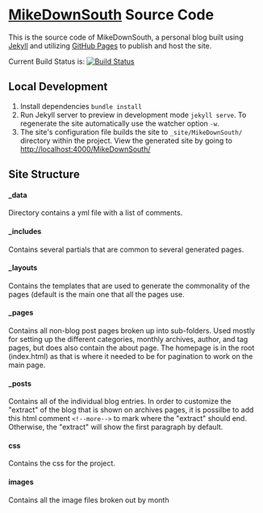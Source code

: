 # [MikeDownSouth](http://http://thewaysnrubthinks.github.io/MikeDownSouth/) Source Code

This is the source code of MikeDownSouth, a personal blog built using [Jekyll](http://jekyllrb.com) and utilizing [GitHub Pages](https://pages.github.com/) to publish and host the site.

Current Build Status is: [![Build Status](https://secure.travis-ci.org/TheWaySnrubThinks/MikeDownSouth.png?branch=gh-pages)](http://travis-ci.org/TheWaySnrubThinks/MikeDownSouth)

## Local Development

1. Install dependencies `bundle install`
2. Run Jekyll server to preview in development mode `jekyll serve`.  To regenerate the site automatically use the watcher option `-w`.
3. The site's configuration file builds the site to `_site/MikeDownSouth/` directory within the project.  View the generated site by going to [http://localhost:4000/MikeDownSouth/](http://localhost:4000/MikeDownSouth/)

## Site Structure

#### _data 
Directory contains a yml file with a list of comments.

#### _includes 
Contains several partials that are common to several generated pages.

#### _layouts 
Contains the templates that are used to generate the commonality of the pages (default is the main one that all the pages use.

#### _pages 
Contains all non-blog post pages  broken up into sub-folders. Used mostly for setting up the different categories, monthly archives, author, and tag pages, but does also contain the about page. The homepage is in the root (index.html) as that is where it needed to be for pagination to work on the main page.

#### _posts
Contains all of the individual blog entries.  In order to customize the "extract" of the blog that is shown on archives pages, it is possilbe to add this html comment `<!--more-->` to mark where the "extract" should end.  Otherwise, the "extract" will show the first paragraph by default.

#### css 
Contains the css for the project.

#### images 
Contains all the image files broken out by month
